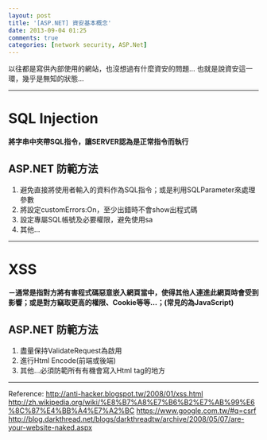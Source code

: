 ```yaml
---
layout: post
title: '[ASP.NET] 資安基本概念'
date: 2013-09-04 01:25
comments: true
categories: [network security, ASP.Net]
---
```

以往都是寫供內部使用的網站，也沒想過有什麼資安的問題…
也就是說資安這一環，幾乎是無知的狀態…
***
# SQL Injection
**將字串中夾帶SQL指令，讓SERVER認為是正常指令而執行**

## ASP.NET 防範方法
1. 避免直接將使用者輸入的資料作為SQL指令；或是利用SQLParameter來處理參數
2. 將設定customErrors:On，至少出錯時不會show出程式碼
3. 設定專屬SQL帳號及必要權限，避免使用sa
4. 其他...

***


# XSS
**－通常是指對方將有害程式碼惡意嵌入網頁當中，使得其他人連進此網頁時會受到影響；或是對方竊取更高的權限、Cookie等等…；(常見的為JavaScript)**


## ASP.NET 防範方法
1. 盡量保持ValidateRequest為啟用
2. 進行Html Encode(前端或後端)
3. 其他...必須防範所有有機會寫入Html tag的地方

***

Reference:
http://anti-hacker.blogspot.tw/2008/01/xss.html
http://zh.wikipedia.org/wiki/%E8%B7%A8%E7%B6%B2%E7%AB%99%E6%8C%87%E4%BB%A4%E7%A2%BC
https://www.google.com.tw/#q=csrf
http://blog.darkthread.net/blogs/darkthreadtw/archive/2008/05/07/are-your-website-naked.aspx